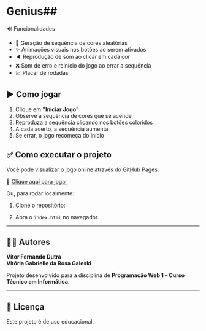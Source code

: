 # Genius## 

🔊 Funcionalidades

- 🔁 Geração de sequência de cores aleatórias
- ✨ Animações visuais nos botões ao serem ativados
- 🔈 Reprodução de som ao clicar em cada cor
- ❌ Som de erro e reinício do jogo ao errar a sequência
- 📈 Placar de rodadas

## ▶️ Como jogar

1. Clique em **"Iniciar Jogo"**
2. Observe a sequência de cores que se acende
3. Reproduza a sequência clicando nos botões coloridos
4. A cada acerto, a sequência aumenta
5. Se errar, o jogo recomeça do início

## ✅ Como executar o projeto

Você pode visualizar o jogo online através do GitHub Pages:

🔗 [Clique aqui para jogar](https://github.com/vitorpik2/Genius)

Ou, para rodar localmente:

1. Clone o repositório:


2. Abra o `index.html` no navegador.

---

## 👨‍💻 Autores

**Vitor Fernando Dutra**  
**Vitória Gabrielle da Rosa Gaieski**

Projeto desenvolvido para a disciplina de **Programação Web 1 – Curso Técnico em Informática**.

---

## 📝 Licença

Este projeto é de uso educacional.